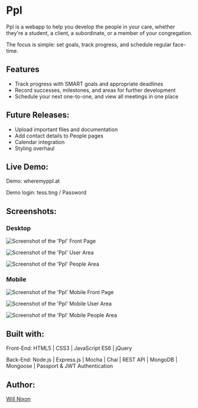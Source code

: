 Ppl
=================
Ppl is a webapp to help you develop the people in your care, whether they're a student, a client, a subordinate, or a member of your congregation.

The focus is simple: set goals, track progress, and schedule regular face-time.


Features
--------

* Track progress with SMART goals and appropriate deadlines
* Record successes, milestones, and areas for further development
* Schedule your next one-to-one, and view all meetings in one place


Future Releases:
---------------

* Upload important files and documentation
* Add contact details to People pages
* Calendar integration
* Styling overhaul


Live Demo:
---------

Demo: wheremyppl.at

Demo login: tess.ting / Password


Screenshots:
-----------

### Desktop
![Screenshot of the 'Ppl' Front Page](/public/images/front-page.png)

![Screenshot of the 'Ppl' User Area](/public/images/user-area.png)

![Screenshot of the 'Ppl' People Area](/public/images/people-area.png)


### Mobile
![Screenshot of the 'Ppl' Mobile Front Page](/public/images/front-page-mobile.png)

![Screenshot of the 'Ppl' Mobile User Area](/public/images/user-area-mobile.png)

![Screenshot of the 'Ppl' Mobile People Area](/public/images/people-area-mobile.png)


Built with:
-----------

Front-End: HTML5 | CSS3 | JavaScript ES6 | jQuery

Back-End: Node.js | Express.js | Mocha | Chai | REST API | MongoDB | Mongoose | Passport & JWT Authentication


Author:
------

[Will Nixon](https://www.devnx.io)
